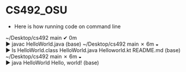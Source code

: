 # CS492_OSU

 - Here is how running code on command line

~/Desktop/cs492  main ✔                                                    0m  
▶ javac HelloWorld.java
(base)
~/Desktop/cs492  main ✗                                                  6m ◒  
▶ ls
HelloWorld.class HelloWorld.java  Helloworld.kt    README.md
(base)
~/Desktop/cs492  main ✗                                                  6m ◒  
▶ java HelloWorld
Hello, world!
(base) 
